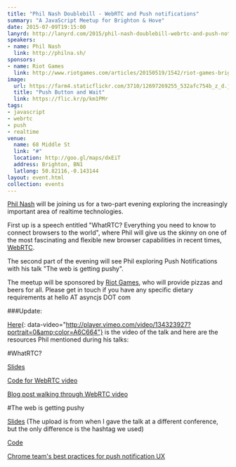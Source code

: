 ```yaml
---
title: "Phil Nash Doublebill - WebRTC and Push notifications"
summary: "A JavaScript Meetup for Brighton & Hove"
date: 2015-07-09T19:15:00
lanyrd: http://lanyrd.com/2015/phil-nash-doublebill-webrtc-and-push-notifications
speakers:
- name: Phil Nash
  link: http://philna.sh/
sponsors:
- name: Riot Games
  link: http://www.riotgames.com/articles/20150519/1542/riot-games-brighton
image:
  url: https://farm4.staticflickr.com/3710/12697269255_532afc754b_z_d.jpg
  title: "Push Button and Wait"
  link: https://flic.kr/p/km1PMr
tags:
- javascript
- webrtc
- push
- realtime
venue:
  name: 68 Middle St
  link: "#"
  location: http://goo.gl/maps/dxEiT
  address: Brighton, BN1
  latlong: 50.82116,-0.143144
layout: event.html
collection: events
---
```


[Phil Nash][phil] will be joining us for a two-part evening exploring the increasingly important area of realtime technologies. 

First up is a speech entitled "WhatRTC? Everything you need to know to connect browsers to the world", where Phil will give us the skinny on one of the most fascinating and flexible new browser capabilities in recent times, [WebRTC][webrtc].

The second part of the evening will see Phil exploring Push Notifications with his talk "The web is getting pushy".

The meetup will be sponsored by [Riot Games][riot], who will provide pizzas and beers for all. Please get in touch if you have any specific dietary requirements at hello AT asyncjs DOT com

###Update:

[Here](https://vimeo.com/134323927){: data-video="http://player.vimeo.com/video/134323927?portrait=0&amp;color=A6C664"} is the video of the talk and here are the resources Phil mentioned during his talks:

#WhatRTC?

[Slides](https://speakerdeck.com/philnash/whatrtc-everything-you-need-to-know-to-connect-browsers-to-the-world-front-trends-2015)

[Code for WebRTC video](https://github.com/philnash/video-chat)

[Blog post walking through WebRTC video](https://www.twilio.com/blog/2014/12/set-phasers-to-stunturn-getting-started-with-webrtc-using-node-js-socket-io-and-twilios-nat-traversal-service.html)


#The web is getting pushy

[Slides](https://speakerdeck.com/philnash/the-web-is-getting-pushy-at-the-frontend-2015) (The upload is from when I gave the talk at a different conference, but the only difference is the hashtag we used)

[Code](https://github.com/philnash/the-web-is-getting-pushy)

[Chrome team's best practices for push notification UX](https://goo.gl/OyF0LG)

[webrtc]: http://www.webrtc.org/
[phil]: http://philna.sh/ 
[riot]: http://www.riotgames.com/articles/20150519/1542/riot-games-brighton 
